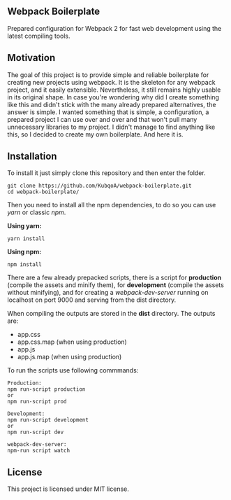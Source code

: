 ## Webpack Boilerplate

Prepared configuration for Webpack 2 for fast web development using the latest compiling tools.

## Motivation

The goal of this project is to provide simple and reliable boilerplate for creating new projects using webpack. It is the skeleton for any webpack project, and it easily extensible. Nevertheless, it still remains highly usable in its original shape. In case you're wondering why did I create something like this and didn't stick with the many already prepared alternatives, the answer is simple. I wanted something that is simple, a configuration, a prepared project I can use over and over and that won't pull many unnecessary libraries to my project. I didn't manage to find anything like this, so I decided to create my own boilerplate. And here it is.

## Installation

To install it just simply clone this repository and then enter the folder.
```
git clone https://github.com/KubqoA/webpack-boilerplate.git
cd webpack-boilerplate/
```

Then you need to install all the npm dependencies, to do so you can use _yarn_ or classic _npm_.

**Using yarn:**
```
yarn install
```

**Using npm:**
```
npm install
```

There are a few already prepacked scripts, there is a script for **production** (compile the assets and minify them), for **development** (compile the assets without minifying), and for creating a _webpack-dev-server_ running on localhost on port 9000 and serving from the dist directory.

When compiling the outputs are stored in the **dist** directory. The outputs are:
* app.css
* app.css.map (when using production)
* app.js
* app.js.map (when using production)

To run the scripts use following commmands:
```
Production:
npm run-script production
or
npm run-script prod

Development:
npm run-script development
or
npm run-script dev

webpack-dev-server:
npm-run script watch
```

## License

This project is licensed under MIT license.